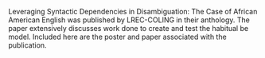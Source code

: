 Leveraging Syntactic Dependencies in Disambiguation: The Case of African American English was published by LREC-COLING in their anthology. The paper extensively discusses work done to create and test the habitual be model. Included here are the poster and paper associated with the publication.
